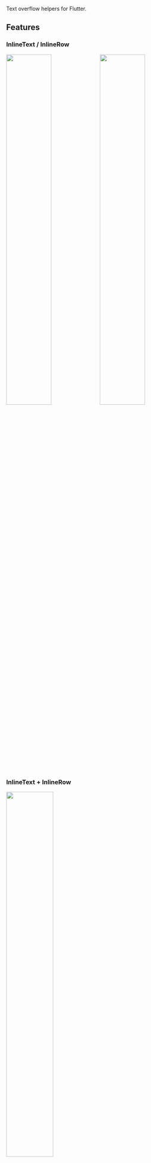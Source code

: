 <!-- 
This README describes the package. If you publish this package to pub.dev,
this README's contents appear on the landing page for your package.

For information about how to write a good package README, see the guide for
[writing package pages](https://dart.dev/guides/libraries/writing-package-pages). 

For general information about developing packages, see the Dart guide for
[creating packages](https://dart.dev/guides/libraries/create-library-packages)
and the Flutter guide for
[developing packages and plugins](https://flutter.dev/developing-packages). 
-->
Text overflow helpers for Flutter.

## Features
### InlineText / InlineRow
<img width="49%" src="https://user-images.githubusercontent.com/16373553/157923702-678b41cd-8b8b-4baa-8f74-c32ef4a57231.gif"/> <img width="49%" src="https://user-images.githubusercontent.com/16373553/157913688-c5526868-54da-41d4-b4b1-07746ac313ad.gif"/>

### InlineText + InlineRow
<img width="50%" src="https://user-images.githubusercontent.com/16373553/157912891-47c70ef7-aa13-4763-bafa-b2ccc359e484.gif"/>

## Getting started
### pubspec.yaml
```
dependencies:
  text_helpers: <lastest version>
```

### import
```
import 'package:text_helpers/text_helpers.dart';
```

## Usage

### InlineRow
This widget can be used to resize just one of children when the row overflows;

In this example, the first content will be reduced when the text overflows:
```dart
InlineRow(
  wrapIndex: 0,
  children: [
    Text('First content', overflow: TextOverflow.ellipsis),
    Text('Second content'),
    Text('Third content'),
  ],
),
```

In this example, the second content will be reduced when is overflowed:
```dart
InlineRow(
  wrapIndex: 1,
  children: [
    Text('First content'),
    Text('Second content', overflow: TextOverflow.ellipsis),
    Text('Third content'),
  ],
),
```

### InlineText
This widget can be used to hide letter by letter when the text overflows; This isn't the best solution, but solve the [flutter#18761](https://github.com/flutter/flutter/issues/18761)
Look this simple example:
```dart
InlineText('Lorem Ipsum is simply dummy text')
```

<details>
  <summary>GIF</summary>
 <img width="49%" src="https://user-images.githubusercontent.com/16373553/157923702-678b41cd-8b8b-4baa-8f74-c32ef4a57231.gif"/>
</details>